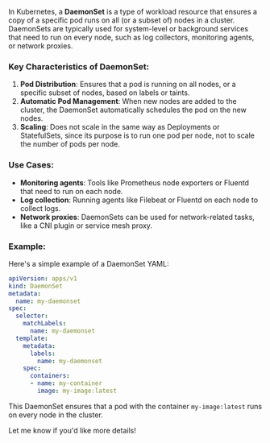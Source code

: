 In Kubernetes, a **DaemonSet** is a type of workload resource that ensures a copy of a specific pod runs on all (or a subset of) nodes in a cluster. DaemonSets are typically used for system-level or background services that need to run on every node, such as log collectors, monitoring agents, or network proxies.

### Key Characteristics of DaemonSet:

1. **Pod Distribution**: Ensures that a pod is running on all nodes, or a specific subset of nodes, based on labels or taints.
2. **Automatic Pod Management**: When new nodes are added to the cluster, the DaemonSet automatically schedules the pod on the new nodes.
3. **Scaling**: Does not scale in the same way as Deployments or StatefulSets, since its purpose is to run one pod per node, not to scale the number of pods per node.

### Use Cases:

- **Monitoring agents**: Tools like Prometheus node exporters or Fluentd that need to run on each node.
- **Log collection**: Running agents like Filebeat or Fluentd on each node to collect logs.
- **Network proxies**: DaemonSets can be used for network-related tasks, like a CNI plugin or service mesh proxy.

### Example:

Here's a simple example of a DaemonSet YAML:

```yaml
apiVersion: apps/v1
kind: DaemonSet
metadata:
  name: my-daemonset
spec:
  selector:
    matchLabels:
      name: my-daemonset
  template:
    metadata:
      labels:
        name: my-daemonset
    spec:
      containers:
      - name: my-container
        image: my-image:latest
```

This DaemonSet ensures that a pod with the container `my-image:latest` runs on every node in the cluster.

Let me know if you'd like more details!